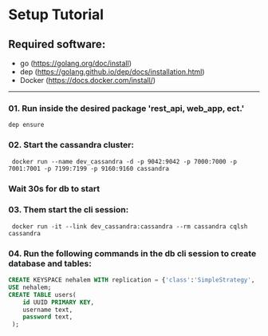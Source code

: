 
# Setup Tutorial 

## Required software: 
- go (https://golang.org/doc/install)
- dep (https://golang.github.io/dep/docs/installation.html)
- Docker (https://docs.docker.com/install/)

--- 

### 01. Run inside the desired package 'rest_api, web_app, ect.'
`dep ensure`

### 02. Start the cassandra cluster:
` docker run --name dev_cassandra -d -p 9042:9042 -p 7000:7000 -p 7001:7001 -p 7199:7199 -p 9160:9160 cassandra`

### Wait 30s for db to start 

### 03. Them start the cli session:
` docker run -it --link dev_cassandra:cassandra --rm cassandra cqlsh cassandra`

### 04. Run the following commands in the db cli session to create database and tables:
```sql
CREATE KEYSPACE nehalem WITH replication = {'class':'SimpleStrategy', 'replication_factor' : 1};
USE nehalem;
CREATE TABLE users(
    id UUID PRIMARY KEY,
    username text,
    password text,
 ); 
```
